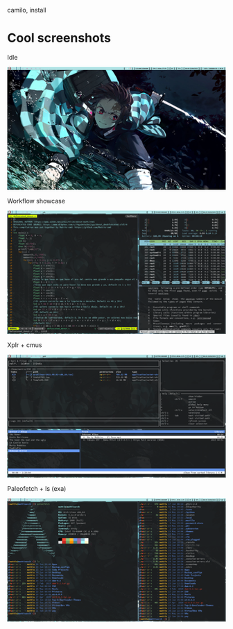 camilo, install

# Cool screenshots

Idle

![001.png](https://github.com/Mattio-cmd/qtile-demon-slayer/blob/main/screenshots/001.png)

Workflow showcase

![003.png](https://github.com/Mattio-cmd/qtile-demon-slayer/blob/main/screenshots/003.png)


Xplr + cmus

![004.png](https://github.com/Mattio-cmd/qtile-demon-slayer/blob/main/screenshots/004.png)

Paleofetch + ls (exa)

![005.png](https://github.com/Mattio-cmd/qtile-demon-slayer/blob/main/screenshots/005.png)
